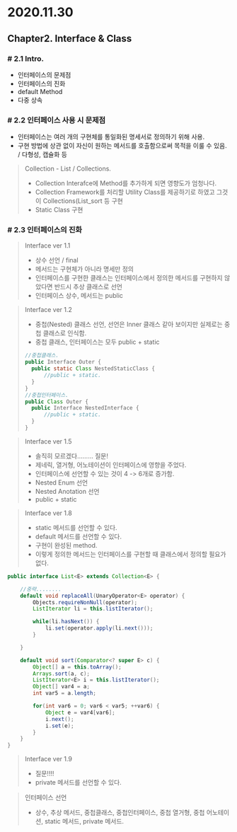# 2020.11.30

## Chapter2. Interface & Class

### # 2.1 Intro.
- 인터페이스의 문제점
- 인터페이스의 진화
- default Method
- 다중 상속

### # 2.2 인터페이스 사용 시 문제점  
- 인터페이스는 여러 개의 구현체를 통일화된 명세서로 정의하기 위해 사용.
- 구현 방법에 상관 없이 자신이 원하는 메서드를 호출함으로써 목적을 이룰 수 있음. / 다형성, 캡슐화 등

> Collection - List / Collections.
> - Collection Interafce에 Method를 추가하게 되면 영향도가 엄청나다.
> - Collection Framework를 처리할 Utility Class를 제공하기로 하였고 그것이 Collections(List_sort 등 구현
> - Static Class 구현


### # 2.3 인터페이스의 진화
> Interface ver 1.1
> - 상수 선언 / final
> - 메서드는 구현체가 아니라 명세만 정의
> - 인터페이스를 구현한 클래스는 인터페이스에서 정의한 메서드를 구현하지 않았다면 반드시 추상 클래스로 선언
> - 인터페이스 상수, 메서드는 public

> Interface ver 1.2
> - 중첩(Nested) 클래스 선언, 선언은 Inner 클래스 같아 보이지만 실제로는 중첩 클래스로 인식함.
> - 중첩 클래스, 인터페이스는 모두 public + static
> ```java
> //중첩클래스.
> public Interface Outer {
>   public static Class NestedStaticClass {
>       //public + static.
>   } 
> }
> //중첩인터페이스.
> public Class Outer {
>   public Interface NestedInterface {
>       //public + static.
>   }
> }
> ```

> Interface ver 1.5
> - 솔직히 모르겠다......... 질문!
> - 제네릭, 열거형, 어노테이션이 인터페이스에 영향을 주었다.
> - 인터페이스에 선언할 수 있는 것이 4 -> 6개로 증가함.
> - Nested Enum 선언
> - Nested Anotation 선언
> - public + static

> Interface ver 1.8
> - static 메서드를 선언할 수 있다.
> - default 메서드를 선언할 수 있다.
> - 구현이 완성된 method.
> - 이렇게 정의한 메서드는 인터페이스를 구현할 때 클래스에서 정의할 필요가 없다.

```java
public interface List<E> extends Collection<E> {

    //중략........
    default void replaceAll(UnaryOperator<E> operator) {
        Objects.requireNonNull(operator);
        ListIterator li = this.listIterator();

        while(li.hasNext()) {
            li.set(operator.apply(li.next()));
        }

    }

    default void sort(Comparator<? super E> c) {
        Object[] a = this.toArray();
        Arrays.sort(a, c);
        ListIterator<E> i = this.listIterator();
        Object[] var4 = a;
        int var5 = a.length;

        for(int var6 = 0; var6 < var5; ++var6) {
            Object e = var4[var6];
            i.next();
            i.set(e);
        }
    }
}
```

> Interface ver 1.9
> - 질문!!!!
> - private 메서드를 선언할 수 있다.

> 인터페이스 선언
> - 상수, 추상 메서드, 중첩클래스, 중첩인터페이스, 중첩 열거형, 중첩 어노테이션, static 메서드, private 메서드.

